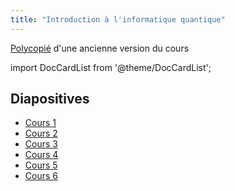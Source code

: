 ```yaml
---
title: "Introduction à l'informatique quantique"
---
```


[Polycopié](http://dept-info.labri.fr/~ges/ENSEIGNEMENT/CALCULQ/polycop_calculq.pdf) d'une ancienne version du cours

import DocCardList from '@theme/DocCardList';

<DocCardList />

## Diapositives

- [Cours 1]
- [Cours 2]
- [Cours 3]
- [Cours 4]
- [Cours 5]
- [Cours 6]

[Cours 1]:https://www.labri.fr/perso/atanasa/info_quantique/CI_1_intro.pdf

[Cours 2]:https://www.labri.fr/perso/atanasa/info_quantique/CI_2-3-meca_q.pdf

[Cours 3]:https://www.labri.fr/perso/atanasa/info_quantique/CI_2-3-meca_q.pdf

[Cours 4]:https://www.labri.fr/perso/atanasa/info_quantique/CI_4-etats_intriques-scan.pdf

[Cours 5]:https://www.labri.fr/perso/atanasa/info_quantique/CI_5_algo_Deutsch.pdf

[Cours 6]:https://www.labri.fr/perso/atanasa/info_quantique/CI_6-7_algo_Simon.pdf
